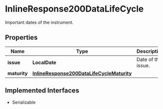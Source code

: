 

# InlineResponse200DataLifeCycle

Important dates of the instrument.

## Properties

Name | Type | Description | Notes
------------ | ------------- | ------------- | -------------
**issue** | **LocalDate** | Date of the issue. |  [optional]
**maturity** | [**InlineResponse200DataLifeCycleMaturity**](InlineResponse200DataLifeCycleMaturity.md) |  |  [optional]


## Implemented Interfaces

* Serializable


